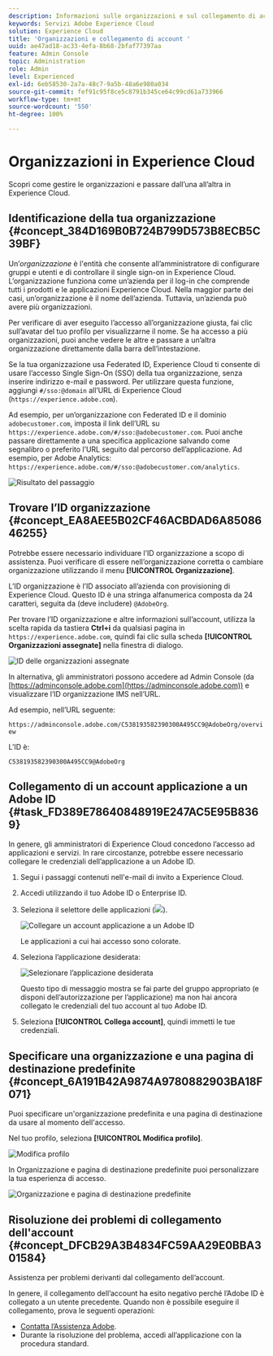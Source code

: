 ```yaml
---
description: Informazioni sulle organizzazioni e sul collegamento di account delle soluzioni a Experience Cloud.
keywords: Servizi Adobe Experience Cloud
solution: Experience Cloud
title: 'Organizzazioni e collegamento di account '
uuid: ae47ad18-ac33-4efa-8b68-2bfaf77397aa
feature: Admin Console
topic: Administration
role: Admin
level: Experienced
exl-id: 6eb58530-2a7a-48c7-9a5b-48a6e980a034
source-git-commit: fef91c95f8ce5c8791b345ce64c99cd61a733966
workflow-type: tm+mt
source-wordcount: '550'
ht-degree: 100%

---
```


# Organizzazioni in Experience Cloud

Scopri come gestire le organizzazioni e passare dall’una all’altra in Experience Cloud.

## Identificazione della tua organizzazione {#concept_384D169B0B724B799D573B8ECB5C39BF}

Un’*organizzazione* è l&#39;entità che consente all’amministratore di configurare gruppi e utenti e di controllare il single sign-on in Experience Cloud. L’organizzazione funziona come un’azienda per il log-in che comprende tutti i prodotti e le applicazioni Experience Cloud. Nella maggior parte dei casi, un’organizzazione è il nome dell’azienda. Tuttavia, un’azienda può avere più organizzazioni.

Per verificare di aver eseguito l’accesso all’organizzazione giusta, fai clic sull’avatar del tuo profilo per visualizzarne il nome. Se ha accesso a più organizzazioni, puoi anche vedere le altre e passare a un’altra organizzazione direttamente dalla barra dell’intestazione.

Se la tua organizzazione usa Federated ID, Experience Cloud ti consente di usare l’accesso Single Sign-On (SSO) della tua organizzazione, senza inserire indirizzo e-mail e password. Per utilizzare questa funzione, aggiungi `#/sso:@domain` all’URL di Experience Cloud (`https://experience.adobe.com`).

Ad esempio, per un’organizzazione con Federated ID e il dominio `adobecustomer.com`, imposta il link dell’URL su `https://experience.adobe.com/#/sso:@adobecustomer.com`. Puoi anche passare direttamente a una specifica applicazione salvando come segnalibro o preferito l’URL seguito dal percorso dell’applicazione. Ad esempio, per Adobe Analytics: `https://experience.adobe.com/#/sso:@adobecustomer.com/analytics`.

![Risultato del passaggio](assets/organization-switch.png)

## Trovare l’ID organizzazione {#concept_EA8AEE5B02CF46ACBDAD6A8508646255}

Potrebbe essere necessario individuare l’ID organizzazione a scopo di assistenza. Puoi verificare di essere nell’organizzazione corretta o cambiare organizzazione utilizzando il menu **[!UICONTROL Organizzazione]**.

L’ID organizzazione è l’ID associato all’azienda con provisioning di Experience Cloud. Questo ID è una stringa alfanumerica composta da 24 caratteri, seguita da (deve includere) `@AdobeOrg`.

Per trovare l’ID organizzazione e altre informazioni sull’account, utilizza la scelta rapida da tastiera **Ctrl+i** da qualsiasi pagina in `https://experience.adobe.com`, quindi fai clic sulla scheda **[!UICONTROL Organizzazioni assegnate]** nella finestra di dialogo.

![ID delle organizzazioni assegnate](assets/assigned-organization.png)

In alternativa, gli amministratori possono accedere ad Admin Console (da [https://adminconsole.adobe.com](https://adminconsole.adobe.com)) e visualizzare l’ID organizzazione IMS nell’URL.

Ad esempio, nell’URL seguente:

`https://adminconsole.adobe.com/C538193582390300A495CC9@AdobeOrg/overview`

L’ID è:

`C538193582390300A495CC9@AdobeOrg`

## Collegamento di un account applicazione a un Adobe ID {#task_FD389E78640848919E247AC5E95B8369}

In genere, gli amministratori di Experience Cloud concedono l’accesso ad applicazioni e servizi. In rare circostanze, potrebbe essere necessario collegare le credenziali dell’applicazione a un Adobe ID.

1. Segui i passaggi contenuti nell&#39;e-mail di invito a Experience Cloud.
1. Accedi utilizzando il tuo Adobe ID o Enterprise ID.
1. Seleziona il selettore delle applicazioni (![](assets/menu-icon.png)).

   ![Collegare un account applicazione a un Adobe ID](assets/solutions-active.png)

   Le applicazioni a cui hai accesso sono colorate.
1. Seleziona l’applicazione desiderata:

   ![Selezionare l’applicazione desiderata](assets/analytics-link-accounts.png)

   Questo tipo di messaggio mostra se fai parte del gruppo appropriato (e disponi dell’autorizzazione per l’applicazione) ma non hai ancora collegato le credenziali del tuo account al tuo Adobe ID.
1. Seleziona **[!UICONTROL Collega account]**, quindi immetti le tue credenziali.

## Specificare una organizzazione e una pagina di destinazione predefinite {#concept_6A191B42A9874A9780882903BA18F071}

Puoi specificare un&#39;organizzazione predefinita e una pagina di destinazione da usare al momento dell&#39;accesso.

Nel tuo profilo, seleziona **[!UICONTROL Modifica profilo]**.

![Modifica profilo](assets/edit-profile.png)

In Organizzazione e pagina di destinazione predefinite puoi personalizzare la tua esperienza di accesso.

![Organizzazione e pagina di destinazione predefinite](assets/default-organization.png)

## Risoluzione dei problemi di collegamento dell&#39;account {#concept_DFCB29A3B4834FC59AA29E0BBA301584}

Assistenza per problemi derivanti dal collegamento dell’account.

In genere, il collegamento dell’account ha esito negativo perché l’Adobe ID è collegato a un utente precedente. Quando non è possibile eseguire il collegamento, prova le seguenti operazioni:

* [Contatta l’Assistenza Adobe](https://experienceleague.adobe.com/?support-solution=General&amp;lang=it#support).
* Durante la risoluzione del problema, accedi all’applicazione con la procedura standard.
